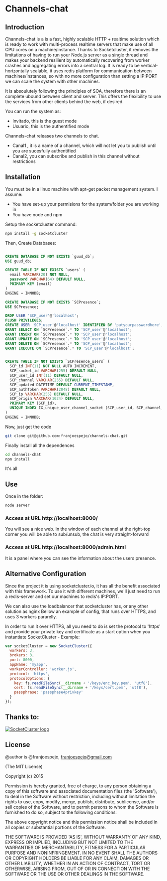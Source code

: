 Channels-chat
======


## Introduction

Channels-chat is a is a fast, highly scalable HTTP + realtime solution which is ready to work with multi-process
realtime servers that make use of all CPU cores on a machine/instance.
Thanks to Socketcluster, it removes the limitations of having to run your Node.js server as a single thread and makes your backend resilient by automatically recovering from worker crashes and aggregating errors into a central log.
It is ready to be vertical-horizontally scalable, it uses redis platform for communication between machines/instances, so with no more configuration than setting a IP:PORT we can scale the system with other machines.

It is absoulutely following the principles of SOA, therefore there is an complete ubound between client and server. This offers the flexibility to use the services from other clients behind the web, if desired.

You can run the system as:
- Invitado, this is the guest mode
- Usuario, this is the authentified mode

Channels-chat releases two channels to chat.

- Canal1 , it is a name of a channel, which will not let you to publish until you are sucesfully authentified
- Canal2, you can subscribe and publish in this channel without restrictions


## Installation

You must be in a linux machine with apt-get packet management system. 
I assume:
- You have set-up your permisions for the system/folder you are working in
- You have node and npm 


Setup the socketcluster command:

```bash
npm install -g socketcluster
```

Then, Create Databases:

```sql

CREATE DATABASE IF NOT EXISTS `guud_db`;
USE guud_db;

CREATE TABLE IF NOT EXISTS `users` (
  email VARCHAR(20) NOT NULL,
  password VARCHAR(64) DEFAULT NULL,
  PRIMARY KEY (email)
)
ENGINE = INNODB;

CREATE DATABASE IF NOT EXISTS `SCPresence`;
USE SCPresence;

DROP USER 'SCP_user'@'localhost';
FLUSH PRIVILEGES;
CREATE USER 'SCP_user'@'localhost' IDENTIFIED BY 'putyourpasswordhere';
GRANT SELECT ON `SCPresence`.* TO 'SCP_user'@'localhost'; 
GRANT INSERT ON `SCPresence`.* TO 'SCP_user'@'localhost'; 
GRANT UPDATE ON `SCPresence`.* TO 'SCP_user'@'localhost'; 
GRANT DELETE ON `SCPresence`.* TO 'SCP_user'@'localhost'; 
GRANT EXECUTE ON `SCPresence`.* TO 'SCP_user'@'localhost'; 


CREATE TABLE IF NOT EXISTS `SCPresence_users` (
  SCP_id INT(11) NOT NULL AUTO_INCREMENT,
  SCP_socket_id VARCHAR(255) DEFAULT NULL,
  SCP_user_id INT(11) DEFAULT NULL,
  SCP_channel VARCHAR(255) DEFAULT NULL,
  SCP_updated DATETIME DEFAULT CURRENT_TIMESTAMP,
  SCP_authToken VARCHAR(2048) DEFAULT NULL,  
  SCP_ip VARCHAR(255) DEFAULT NULL,
  SCP_origin VARCHAR(1024) DEFAULT NULL,
  PRIMARY KEY (SCP_id),
  UNIQUE INDEX IX_unique_user_channel_socket (SCP_user_id, SCP_channel, SCP_socket_id)
)
ENGINE = INNODB;
```

Now, just get the code

```bash
git clone git@github.com:franjoespejo/channels-chat.git
```
Finally install all the dependences

```bash
cd channels-chat
npm install
``` 

It's all

## Use

Once in the folder: 

```bash
node server
```

### Access at URL http://localhost:8000/
You will see a nice web.
In the window of each channel at the right-top corner you will be able to sub/unsub, the chat is very straight-forward

### Access at URL http://localhost:8000/admin.html 
It is a panel where you can see the information about the users presence.



## Alternative Configuration


Since the project it is using socketcluster.io, it has all the benefit associated with this framework.
To use it with different machines, we'll just need to run a redis-server and set our machines to redis's IP:PORT.

We can also use the loadbalancer that socketcluster has, or any other solution as nginx 
Bellow an example of config, that runs over HTTPS, and uses 3 workers pararelly.


In order to run it over HTTPS, all you need to do is set the protocol to 'https' and
provide your private key and certificate as a start option when you instantiate SocketCluster - Example:

```js
var socketCluster = new SocketCluster({
  workers: 3,
  brokers: 3,
  port: 8000,
  appName: 'myapp',
  workerController: 'worker.js',
  protocol: 'https',
  protocolOptions: {
    key: fs.readFileSync(__dirname + '/keys/enc_key.pem', 'utf8'),
    cert: fs.readFileSync(__dirname + '/keys/cert.pem', 'utf8'),
    passphrase: 'passphase4privkey'
  }
});
```


## Thanks to:

[![SocketCluster logo](https://raw.github.com/SocketCluster/socketcluster/master/assets/logo.png)](http://socketcluster.io/)


## License
@author is @franjoespejo, franjoespejo@gmail.com

(The MIT License)

Copyright (c) 2015 

Permission is hereby granted, free of charge, to any person obtaining a copy of this software and associated documentation files (the 'Software'), to deal in the Software without restriction, including without limitation the rights to use, copy, modify, merge, publish, distribute, sublicense, and/or sell copies of the Software, and to permit persons to whom the Software is furnished to do so, subject to the following conditions:

The above copyright notice and this permission notice shall be included in all copies or substantial portions of the Software.

THE SOFTWARE IS PROVIDED 'AS IS', WITHOUT WARRANTY OF ANY KIND, EXPRESS OR IMPLIED, INCLUDING BUT NOT LIMITED TO THE WARRANTIES OF MERCHANTABILITY, FITNESS FOR A PARTICULAR PURPOSE AND NONINFRINGEMENT. IN NO EVENT SHALL THE AUTHORS OR COPYRIGHT HOLDERS BE LIABLE FOR ANY CLAIM, DAMAGES OR OTHER LIABILITY, WHETHER IN AN ACTION OF CONTRACT, TORT OR OTHERWISE, ARISING FROM, OUT OF OR IN CONNECTION WITH THE SOFTWARE OR THE USE OR OTHER DEALINGS IN THE SOFTWARE.
